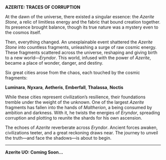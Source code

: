 **AZERITE: TRACES OF CORRUPTION**

At the dawn of the universe, there existed a singular essence: the *Azerite Stone*, a relic of limitless energy and the fabric that bound creation together. Its presence brought balance, though its true nature was a mystery even to the cosmos itself.

Then, everything changed. An unexplainable event shattered the *Azerite Stone* into countless fragments, unleashing a surge of raw cosmic energy. These fragments scattered across the universe, reshaping and giving birth to a new world—*Eryndor*. This world, infused with the power of *Azerite*, became a place of wonder, danger, and destiny.

Six great cities arose from the chaos, each touched by the cosmic fragments:

**Luminara**, **Nyxara**, **Aetheris**, **Emberfall**, **Thalassa**, **Noctis**

While these cities represent civilization’s resilience, their foundations tremble under the weight of the unknown. One of the largest *Azerite* fragments has fallen into the hands of *Maltherion*, a being consumed by ambition and darkness. With it, he twists the energies of *Eryndor*, spreading corruption and plotting to reunite the shards for his own ascension.

The echoes of *Azerite* reverberate across *Eryndor*. Ancient forces awaken, civilizations teeter, and a great reckoning draws near. The journey to unveil the truth—and face the shadows—is about to begin.

---

**Azerite UO: Coming Soon...**

